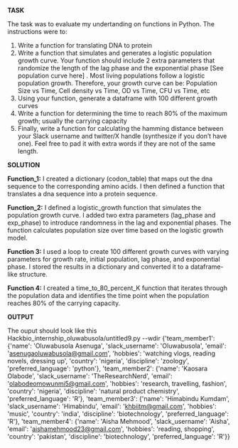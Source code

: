 **TASK** 

The task was to evaluate my undertanding on functions in Python. The instructions were to:

1. Write a function for translating DNA to protein
2. Write a function that simulates and generates a logistic population growth curve. Your function should include 2 extra parameters that randomize the length of the lag phase and the exponential phase [See population curve here] . Most living populations follow a logistic population growth. Therefore, your growth curve can be: Population Size vs Time, Cell density vs Time, OD vs Time, CFU vs Time, etc
3. Using your function, generate a dataframe with 100 different growth curves
4. Write a function for determining the time to reach 80% of the maximum growth; usually the carrying capacity
5. Finally, write a function for calculating the hamming distance between your Slack username and twitter/X handle (synthesize if you don’t have one). Feel free to pad it with extra words if they are not of the same length.

**SOLUTION** 

**Function_1:** I created a dictionary (codon_table) that maps out the dna sequence to the corresponding amino acids. 
                I then defined a function that translates a dna sequence into a protein sequence.

**Function_2:** I defined a logistic_growth function that simulates the population growth curve. 
                I added two extra parameters (lag_phase and exp_phase) to introduce randomness in the lag and exponential phases. The function calculates population size over time based on the logistic growth model.

**Function 3:** I used a loop to create 100 different growth curves with varying parameters for growth rate, initial population, lag phase, and exponential phase. 
                I stored the results in a dictionary and converted it to a dataframe-like structure.

**Function 4:** I created a time_to_80_percent_K function that iterates through the population data and identifies the time point when the population reaches 80% of the carrying capacity.
                

**OUTPUT** 


The ouput should look like this Hackbio_internship_oluwabusola/untitled9.py --wdir {'team_member1': {'name': 'Oluwabusola Asenuga', 'slack_username': 'Oluwabusola', 'email': 'asenugaoluwabusola@gmail.com', 'hobbies': 'watching vlogs, reading novels, dressing up', 'country': 'nigeria', 'discipline': 'zoology', 'preferred_language': 'python'}, 'team_member2': {'name': 'Kaosara Olabode', 'slack_username': 'TheResearchNerd', 'email': 'olabodeomowunmi5@gmail.com', 'hobbies': 'research, travelling, fashion', 'country': 'nigeria', 'discipline': 'natural product chemistry', 'preferred_language': 'R'}, 'team_member3': {'name': 'Himabindu Kumdam', 'slack_username': 'Himabindu', 'email': 'khbiitm@gmail.com', 'hobbies': 'music', 'country': 'india', 'discipline': 'biotechnology', 'preferred_language': 'R'}, 'team_member4': {'name': 'Aisha Mehmood', 'slack_username': 'Aisha', 'email': 'aishamehmood23@gmail.com', 'hobbies': 'reading, shopping', 'country': 'pakistan', 'discipline': 'biotechnology', 'preferred_language': 'R'}}

